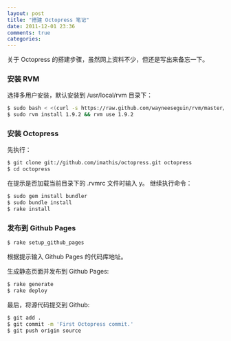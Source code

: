 ```yaml
---
layout: post
title: "搭建 Octopress 笔记"
date: 2011-12-01 23:36
comments: true
categories: 
---
```


关于 Octopress 的搭建步骤，虽然网上资料不少，但还是写出来备忘一下。

### 安装 RVM

选择多用户安装，默认安装到 /usr/local/rvm 目录下：

``` sh
$ sudo bash < <(curl -s https://raw.github.com/wayneeseguin/rvm/master/binscripts/rvm-installer)
$ sudo rvm install 1.9.2 && rvm use 1.9.2
```

### 安装 Octopress

先执行：

``` sh
$ git clone git://github.com/imathis/octopress.git octopress
$ cd octopress
```

在提示是否加载当前目录下的 .rvmrc 文件时输入 y。
继续执行命令：

``` sh
$ sudo gem install bundler
$ sudo bundle install
$ rake install
```

### 发布到 Github Pages

``` sh
$ rake setup_github_pages
```
根据提示输入 Github Pages 的代码库地址。

生成静态页面并发布到 Github Pages:

``` sh
$ rake generate
$ rake deploy
```
最后，将源代码提交到 Github:

``` sh
$ git add .
$ git commit -m 'First Octopress commit.'
$ git push origin source
```
